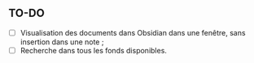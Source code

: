 ## TO-DO

- [ ] Visualisation des documents dans Obsidian dans une fenêtre, sans insertion dans une note ;
- [ ] Recherche dans tous les fonds disponibles.